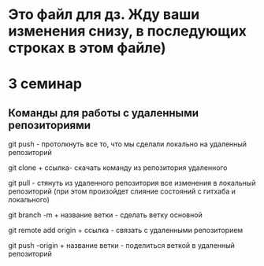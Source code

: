 # Это файл для дз. Жду ваши изменения снизу, в последующих строках в этом файле)

# 3 семинар

## Команды для работы с удаленными репозиториями

git push - протолкнуть все то, что мы сделали локально на удаленный репозиторий

git clone + ссылка- скачать команду из репозитория удаленного

git pull - стянуть из удаленного репозитория все изменения в локальный репозиторий (при этом произойдет слияние состояний с гитхаба и локального)

git branch -m + название ветки - сделать ветку основной

git remote add origin + ссылка - связать с удаленными репозиторием

git push -origin + название ветки - поделиться веткой в удаленный репозиторий
